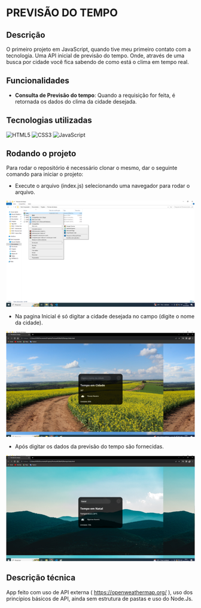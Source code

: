 # PREVISÃO DO TEMPO

## Descrição
O primeiro projeto em JavaScript, quando tive meu primeiro contato com a tecnologia. Uma API inicial de previsão do tempo. Onde, através de uma busca por cidade você fica sabendo de como está o clima em tempo real.

## Funcionalidades
* <b>Consulta de Previsão do tempo</b>: Quando a requisição for feita, é retornada os dados do clima da cidade desejada.

## Tecnologias utilizadas
![HTML5](https://img.shields.io/badge/html5-%23E34F26.svg?style=for-the-badge&logo=html5&logoColor=white)
![CSS3](https://img.shields.io/badge/css3-%231572B6.svg?style=for-the-badge&logo=css3&logoColor=white)
![JavaScript](https://img.shields.io/badge/javascript-%23323330.svg?style=for-the-badge&logo=javascript&logoColor=%23F7DF1E)

## Rodando o projeto
Para rodar o repositório é necessário clonar o mesmo, dar o seguinte comando para iniciar o projeto:

- Execute o arquivo (index.js) selecionando uma navegador para rodar o arquivo.</br>
<img src="/imagem/inicializandoApp.png">

- Na pagina Inicial é só digitar a cidade desejada no campo (digite o nome da cidade).</br>
<img src="/imagem/paginaInicial.png">

- Após digitar os dados da previsão do tempo são fornecidas.</br>
<img src="/imagem/respostaApp.png">


## Descrição técnica

App feito com uso de API externa ( https://openweathermap.org/ ), uso dos principios básicos de API, ainda sem estrutura de pastas e uso do Node.Js.

